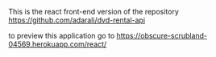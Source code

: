This is the react front-end version of the repository https://github.com/adarali/dvd-rental-api

to preview this application go to https://obscure-scrubland-04569.herokuapp.com/react/